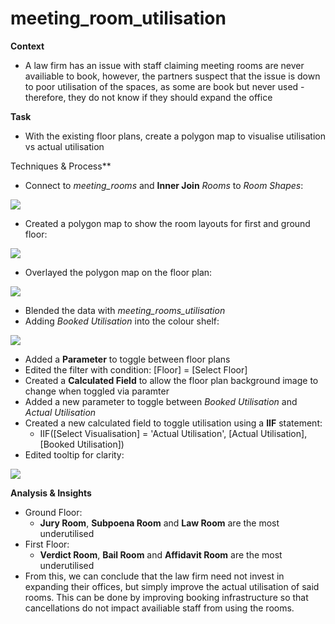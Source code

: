 # meeting_room_utilisation
**Context**

- A law firm has an issue with staff claiming meeting rooms are never availiable to book, however, the partners suspect that the issue is down to poor utilisation of the spaces, as some are book but never used - therefore, they do not know if they should expand the office

**Task**

- With the existing floor plans, create a polygon map to visualise utilisation vs actual utilisation

Techniques & Process**

- Connect to *meeting_rooms* and **Inner Join** *Rooms* to *Room Shapes*:

![](https://github.com/latiful-hassan/overcrowded_office/blob/main/overcrowded_office_screenshots/rooms_join.png)

- Created a polygon map to show the room layouts for first and ground floor:

![](https://github.com/latiful-hassan/overcrowded_office/blob/main/overcrowded_office_screenshots/initial_polygon_map.png)

- Overlayed the polygon map on the floor plan:

![](https://github.com/latiful-hassan/overcrowded_office/blob/main/overcrowded_office_screenshots/floor_plan_polygon_map.png)

- Blended the data with *meeting_rooms_utilisation*
- Adding *Booked Utilisation* into the colour shelf:

![](https://github.com/latiful-hassan/overcrowded_office/blob/main/overcrowded_office_screenshots/floor_plan_polygon_map_booked_utilisation.png)

- Added a **Parameter** to toggle between floor plans 
- Edited the filter with condition: [Floor] = [Select Floor]
- Created a **Calculated Field** to allow the floor plan background image to change when toggled via paramter
- Added a new parameter to toggle between *Booked Utilisation* and *Actual Utilisation*
- Created a new calculated field to toggle utilisation using a **IIF** statement: 
  * IIF([Select Visualisation] = 'Actual Utilisation', [Actual Utilisation], [Booked Utilisation])
- Edited tooltip for clarity:

![](https://github.com/latiful-hassan/overcrowded_office/blob/main/overcrowded_office_screenshots/tool_tip.png)

**Analysis & Insights**

- Ground Floor:
  * **Jury Room**, **Subpoena Room** and **Law Room** are the most underutilised
- First Floor:
  * **Verdict Room**, **Bail Room** and **Affidavit Room** are the most underutilised
- From this, we can conclude that the law firm need not invest in expanding their offices, but simply improve the actual utilisation of said rooms. This can be done by improving booking infrastructure so that cancellations do not impact availiable staff from using the rooms.
